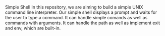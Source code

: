 Simple Shell
In this repository, we are aiming to build a simple UNIX command line interpreter.
Our simple shell displays a prompt and waits for the user to type a command.
It can handle simple comands as well as commands with arguments.
It can handle the path as well as implement exit and env, which are built-in.
